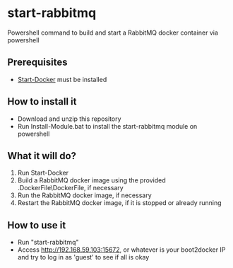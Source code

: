 # start-rabbitmq
Powershell command to build and start a RabbitMQ docker container via powershell

## Prerequisites
- [Start-Docker](https://github.com/rafaelromao/start-docker) must be installed

## How to install it
- Download and unzip this repository
- Run Install-Module.bat to install the start-rabbitmq module on powershell

## What it will do?
1. Run Start-Docker
2. Build a RabbitMQ docker image using the provided .DockerFile\DockerFile, if necessary
3. Run the RabbitMQ docker image, if necessary
4. Restart the RabbitMQ docker image, if it is stopped or already running

## How to use it
- Run "start-rabbitmq"
- Access http://192.168.59.103:15672, or whatever is your boot2docker IP and try to log in as 'guest' to see if all is okay